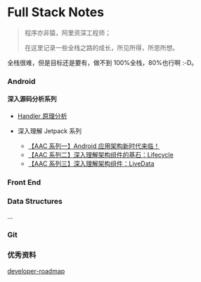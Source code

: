 # Full Stack Notes

> 程序亦非猿，阿里资深工程师；
>
> 在这里记录一些全栈之路的成长，所见所得，所思所想。



全栈很难，但是目标还是要有，做不到 100%全栈，80%也行啊 :-D。



 ### Android 



#### 深入源码分析系列

- [Handler 原理分析](./android/handler.md)

- 深入理解 Jetpack 系列
  - [【AAC 系列一】Android 应用架构新时代来临！](./android/aac.md)
  - [【AAC 系列二】深入理解架构组件的基石：Lifecycle](./android/aac-lifecycle.md)
  - [【AAC 系列三】深入理解架构组件：LiveData](./android/aac-livedata.md)



### Front End



### Data Structures



...

### Git



### 优秀资料

[developer-roadmap](https://github.com/kamranahmedse/developer-roadmap)